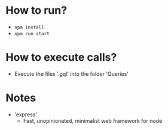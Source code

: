 # How to run?
* `npm install`
* `npm run start`

# How to execute calls?
* Execute the files '.gql' into the folder 'Queries'

# Notes
* 'express'
    * Fast, unopinionated, minimalist web framework for node
